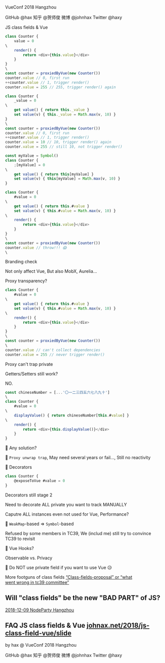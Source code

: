VueConf 2018 Hangzhou

GitHub @hax
知乎 @贺师俊
微博 @johnhax
Twitter @haxy

JS class fields
& Vue

```js
class Counter {
	value = 0
\
	render() {
		return <div>{this.value}</div>
	}
}
\
const counter = proxiedByVue(new Counter())
counter.value // 0, first run
++counter.value // 1, trigger render()
counter.value = 255 // 255, trigger render() again
```

```js
class Counter {
	_value = 0
\
	get value() { return this._value }
	set value(v) { this._value = Math.max(v, 10) }
}
\
const counter = proxiedByVue(new Counter())
counter.value // 0, first run
++counter.value // 1, trigger render()
counter.value = 10 // 10, trigger render() again
counter.value = 255 // still 10, not trigger render()
```

```js
const myValue = Symbol()
class Counter {
	;[myValue] = 0
\
	get value() { return this[myValue] }
	set value(v) { this[myValue] = Math.max(v, 10) }
}
```

```js
class Counter {
	#value = 0
\
	get value() { return this.#value }
	set value(v) { this.#value = Math.max(v, 10) }
\
	render() {
		return <div>{this.value}</div>
	}
}
\
const counter = proxiedByVue(new Counter())
counter.value // throw!!! 😱
\
```

Branding check

Not only affect Vue,
But also MobX, Aurelia...

Proxy transparency?

```js
class Counter {
	#value = 0
\
	get value() { return this.#value }
	set value(v) { this.#value = Math.max(v, 10) }
\
	render() {
		return <div>{this.value}</div>
	}
}
\
const counter = proxiedByVue(new Counter())
\
counter.value // can't collect dependencies
counter.value = 255 // never trigger render()
```

Proxy can't trap private

Getters/Setters still work?

NO.

```js
const chineseNumber = [...'〇一二三四五六七八九十']
\
class Counter {
	#value = 0
\
	displayValue() { return chineseNumber[this.#value] }
\
	render() {
		return <div>{this.displayValue()}</div>
	}
}
```

🤔 Any solution?

🤔 `Proxy unwrap trap`,
May need several years or fail...,
Still no reactivity

🤔 Decorators

```js
class Counter {
	@exposeToVue #value = 0
}
```

Decorators still stage 2

Need to decorate ALL private
you want to track MANUALLY

Caputre ALL instances
even not used for Vue,
Performance?

🤔 `WeakMap`-based => `Symbol`-based

Refused by some members in TC39,
We (includ me) still try
to convince TC39 to revisit

🤔 Vue Hooks?

Observable vs. Privacy

🤔 Do NOT use private field
if you want to use Vue 😥

More footguns of
class fields
[“Class-fields-proposal” or “what<br> went wrong in tc39 committee”](https://medium.com/@igorchulinda/class-fields-proposal-or-what-went-wrong-in-tc39-committee-6ce41efe291)

Will "class fields" be the
new "BAD PART" of JS?
-----------------------------
[2018-12-09 NodeParty Hangzhou](https://zhuanlan.zhihu.com/p/50542169)



FAQ
JS class fields & Vue
[johnax.net/2018/js-class-field-vue/slide](https://johnhax.net/2018/js-class-field-vue/slide)
------------------------------
by hax @ VueConf 2018 Hangzhou

GitHub @hax
知乎 @贺师俊
微博 @johnhax
Twitter @haxy
